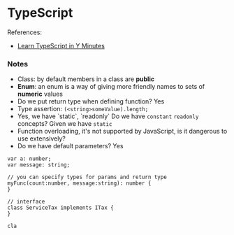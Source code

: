# TypeScript

References:

* [Learn TypeScript in Y Minutes](https://learnxinyminutes.com/docs/typescript/)

### Notes

* Class: by default members in a class are **public**
* **Enum**: an enum is a way of giving more friendly names to sets of **numeric** values
* Do we put return type when defining function? Yes
* Type assertion: `(<string>someValue).length;`
* Yes, we have \`static\`, \`readonly\` Do we have `constant` `readonly` concepts? Given we have `static`
* Function overloading, it's not supported by JavaScript, is it dangerous to use extensively?
* Do we have default parameters? Yes

```typesript
var a: number;
var message: string;

// you can specify types for params and return type
myFunc(count:number, message:string): number {
}

// interface
class ServiceTax implements ITax {
}

cla
```



